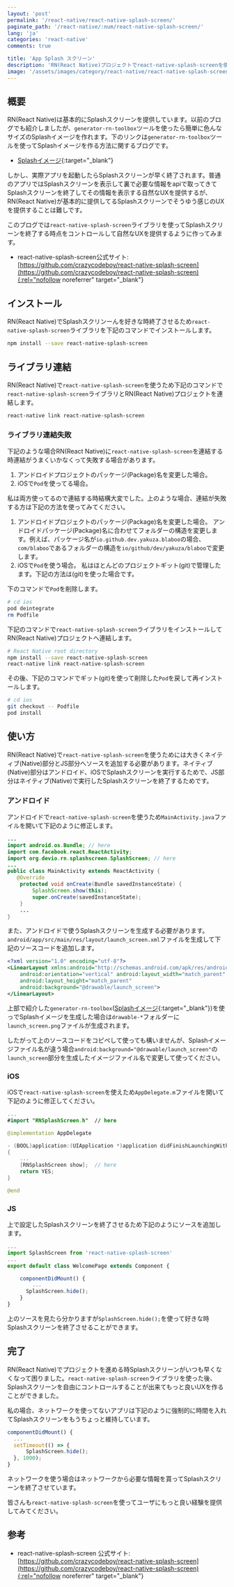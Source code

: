 ```yaml
---
layout: 'post'
permalink: '/react-native/react-native-splash-screen/'
paginate_path: '/react-native/:num/react-native-splash-screen/'
lang: 'ja'
categories: 'react-native'
comments: true

title: 'App Splash スクリーン'
description: 'RN(React Native)プロジェクトでreact-native-splash-screenを使ってSplashスクリーンを好きな時間に終了するように作ってみましょう。'
image: '/assets/images/category/react-native/react-native-splash-screen.png'
---
```



## 概要
RN(React Native)は基本的にSplashスクリーンを提供しています。以前のブログでも紹介しましたが、```generator-rn-toolbox```ツールを使ったら簡単に色んなサイズのSplashイメージを作れます。下のリンクは```generator-rn-toolbox```ツールを使ってSplashイメージを作る方法に関するブログです。

- [Splashイメージ]({{site.url}}/{{page.categories}}/splash-image/){:target="_blank"}

しかし、実際アプリを起動したらSplashスクリーンが早く終了されます。普通のアプリではSplashスクリーンを表示して裏で必要な情報をapiで取ってきてSplashスクリーンを終了してその情報を表示する自然なUXを提供するが、RN(React Native)が基本的に提供してるSplashスクリーンでそうゆう感じのUXを提供することは難しです。

このブログでは```react-native-splash-screen```ライブラリを使ってSplashスクリーンを終了する時点をコントロールして自然なUXを提供するように作ってみます。

- react-native-splash-screen公式サイト: [https://github.com/crazycodeboy/react-native-splash-screen](https://github.com/crazycodeboy/react-native-splash-screen){:rel="nofollow noreferrer" target="_blank"}

## インストール
RN(React Native)でSplashスクリンーんを好きな時終了させるため```react-native-splash-screen```ライブラリを下記のコマンドでインストールします。

```bash
npm install --save react-native-splash-screen
```

## ライブラリ連結
RN(React Native)で```react-native-splash-screen```を使うため下記のコマンドで```react-native-splash-screen```ライブラリとRN(React Native)プロジェクトを連結します。

```bash
react-native link react-native-splash-screen
```

### ライブラリ連結失敗
下記のような場合RN(React Native)に```react-native-splash-screen```を連結する時連結がうまくいかなくって失敗する場合があります。

1. アンドロイドプロジェクトのパッケージ(Package)名を変更した場合。
1. iOSで```Pod```を使ってる場合。

私は両方使ってるので連結する時結構大変でした。上のような場合、連結が失敗する方は下記の方法を使ってみてください。

1. アンドロイドプロジェクトのパッケージ(Package)名を変更した場合。
  アンドロイドパッケージ(Package)名に合わせてフォルダーの構造を変更します。例えば、パッケージ名が```io.github.dev.yakuza.blaboo```の場合、```com/blaboo```であるフォルダーの構造を```io/github/dev/yakuza/blaboo```で変更します。
1. iOSで```Pod```を使う場合。
  私はほとんどのプロジェクトギット(git)で管理したます。下記の方法は(git)を使った場合です。

  下のコマンドで```Pod```を削除します。

  ```bash
  # cd ios
  pod deintegrate
  rm Podfile
  ```

  下記のコマンドで```react-native-splash-screen```ライブラリをインストールしてRN(React Native)プロジェクトへ連結します。

  ```bash
  # React Native root directory
  npm install --save react-native-splash-screen
  react-native link react-native-splash-screen
  ```

  その後、下記のコマンドでギット(git)を使って削除した```Pod```を戻して再インストールします。

  ```bash
  # cd ios
  git checkout -- Podfile
  pod install
  ```

## 使い方
RN(React Native)で```react-native-splash-screen```を使うためには大きくネイティブ(Native)部分とJS部分へソースを追加する必要があります。ネイティブ(Native)部分はアンドロイド、iOSでSplashスクリーンを実行するためで、JS部分はネイティブ(Native)で実行したSplashスクリーンを終了するためです。

### アンドロイド
アンドロイドで```react-native-splash-screen```を使うため```MainActivity.java```ファイルを開いて下記のように修正します。

```java
...
import android.os.Bundle; // here
import com.facebook.react.ReactActivity;
import org.devio.rn.splashscreen.SplashScreen; // here
...
public class MainActivity extends ReactActivity {
   @Override
    protected void onCreate(Bundle savedInstanceState) {
        SplashScreen.show(this);
        super.onCreate(savedInstanceState);
    }
    ...
}
```

また、アンドロイドで使うSplashスクリーンを生成する必要があります。```android/app/src/main/res/layout/launch_screen.xml```ファイルを生成して下記のソースコードを追加します。

```xml
<?xml version="1.0" encoding="utf-8"?>
<LinearLayout xmlns:android="http://schemas.android.com/apk/res/android"
    android:orientation="vertical" android:layout_width="match_parent"
    android:layout_height="match_parent"
    android:background="@drawable/launch_screen">
</LinearLayout>
```

上部で紹介した```generator-rn-toolbox```([Splashイメージ]({{site.url}}/{{page.categories}}/splash-image/){:target="_blank"})を使っでSplashイメージを生成した場合は```drawable-*```フォルダーに```launch_screen.png```ファイルが生成されます。

したがって上のソースコードをコピペして使っても構いませんが、Splashイメージファイル名が違う場合```android:background="@drawable/launch_screen"```の```launch_screen```部分を生成したイメージファイル名で変更して使ってください。

### iOS
iOSで```react-native-splash-screen```を使えため```AppDelegate.m```ファイルを開いて下記のように修正してください。

```swift
...
#import "RNSplashScreen.h"  // here

@implementation AppDelegate

- (BOOL)application:(UIApplication *)application didFinishLaunchingWithOptions:(NSDictionary *)launchOptions
{
    ...
    [RNSplashScreen show];  // here
    return YES;
}

@end
```

### JS
上で設定したSplashスクリーンを終了させるため下記のようにソースを追加します。

```js
...
import SplashScreen from 'react-native-splash-screen'
...
export default class WelcomePage extends Component {

    componentDidMount() {
    	...
      SplashScreen.hide();
    }
}
```

上のソースを見たら分かりますが```SplashScreen.hide();```を使って好きな時Splashスクリーンを終了させることができます。


## 完了
RN(React Native)でプロジェクトを進める時Splashスクリーンがいつも早くなくなって困りました。```react-native-splash-screen```ライブラリを使った後、Splashスクリーンを自由にコントロールすることが出来てもっと良いUXを作ることができました。

私の場合、ネットワークを使ってないアプリは下記のように強制的に時間を入れてSplashスクリーンをもうちょっと維持しています。

```js
componentDidMount() {
  ...
  setTimeout(() => {
      SplashScreen.hide();
  }, 1000);
}
```

ネットワークを使う場合はネットワークから必要な情報を貰ってSplashスクリーンを終了させています。

皆さんも```react-native-splash-screen```を使ってユーザにもっと良い経験を提供してみてください。


## 参考
- react-native-splash-screen 公式サイト: [https://github.com/crazycodeboy/react-native-splash-screen](https://github.com/crazycodeboy/react-native-splash-screen){:rel="nofollow noreferrer" target="_blank"}